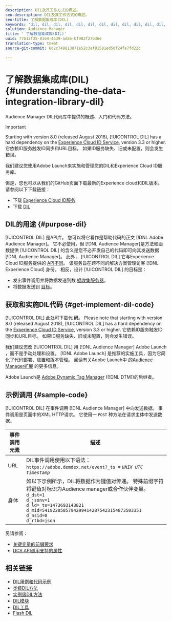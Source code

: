 ```yaml
---
description: DIL及其工作方式的概述。
seo-description: DIL及其工作方式的概述。
seo-title: 了解数据集成库(DIL)
keywords: 'dil, dil, dil, dil, dil, dil, dil, dil, dil, dil, dil, dil, dil, dil, dil, dil, dil, dil, dil, dil, dil, dil, dil, dil, dil, dil, dil, dil, dil, dil, dil, dil, dil, dil, dil, dil, dil, dil, dil, dil, dil, dil, dil, dil, dil, dil, dil, dil, dil, dil, dil, dil, dil, dil, dil, dil, dil, dil, dil, dil, dil, dil, dil, dil, dil, dil, dil, dil, dil, dil, dil, dil, dil, '
solution: Audience Manager
title: ' 了解数据集成库(DIL)'
uuid: 77b12f35-81e4-4639-ada6-bf982f27b36e
translation-type: tm+mt
source-git-commit: 6d2c749813871e52c3ef81581ed50f24fe7fd22c

---
```



#  了解数据集成库(DIL){#understanding-the-data-integration-library-dil}

Audience Manager DIL代码库中提供的概述、入门和代码方法。

>[!IMPORTANT]
>
>Starting with version 8.0 (released August 2018), [!UICONTROL DIL] has a hard dependency on the [Experience Cloud ID Service](https://marketing.adobe.com/resources/help/en_US/mcvid/), version 3.3 or higher. 它依赖ID服务触发ID同步和URL目标。 如果ID服务缺失、旧或未配置，则会发生错误。
>
>我们建议您使用Adobe Launch来实施和管理您的DIL和Experience Cloud ID服务库。

但是，您也可以从我们的GitHub页面下载最新的Experience cloud和DIL版本。 请参阅以下下载链接：

* 下载 [Experience Cloud ID服务](https://github.com/Adobe-Marketing-Cloud/id-service/releases)
* 下载 [DIL](https://github.com/Adobe-Marketing-Cloud/dil/releases)

## DIL的用途 {#purpose-dil}

[!UICONTROL DIL] 是API库。 您可以将它看作是帮助代码的正文 [!DNL Adobe Audience Manager]。 它不必使用，但 [!DNL Audience Manager]是方法和函数提供 [!UICONTROL DIL] 的含义是您不必开发自己的代码即可向其发送数据 [!DNL Audience Manager]。 此外， [!UICONTROL DIL] 它与Experience Cloud ID服务提供的 [API不同](https://marketing.adobe.com/resources/help/en_US/mcvid/)。 该服务旨在跨不同的解决方案管理访客 [!DNL Experience Cloud] 身份。 相反，设计 [!UICONTROL DIL] 的目标是：

* 发出事件调用并将数据发送到数 [据收集服务器](../reference/system-components/components-data-collection.md)。
* 将数据发送到 [目标](../features/destinations/destinations.md)。

## 获取和实施DIL代码 {#get-implement-dil-code}

[!UICONTROL DIL] 此处可下载代 **[码](https://github.com/Adobe-Marketing-Cloud/dil/releases)**。 Please note that starting with version 8.0 (released August 2018), [!UICONTROL DIL] has a hard dependency on the [Experience Cloud ID Service](https://marketing.adobe.com/resources/help/en_US/mcvid/), version 3.3 or higher. 它依赖ID服务触发ID同步和URL目标。 如果ID服务缺失、旧或未配置，则会发生错误。

我们建议您改 [!UICONTROL DIL] 用 [!DNL Audience Manager] Adobe Launch [](https://docs.adobelaunch.com/) ，而不是手动处理和设置。 [!DNL Adobe Launch] 是推荐的实施工具，因为它简化了代码部署、放置和版本管理。 阅读有关Adobe Launch中 [的Audience Manager扩展](https://docs.adobelaunch.com/extension-reference/web/adobe-audience-manager-extension) 的更多信息。

Adobe Launch是 [Adobe Dynamic Tag Manager](https://marketing.adobe.com/resources/help/en_US/dtm/c_overview.html) ([!DNL DTM])的后继者。

## 示例调用 {#sample-code}

[!UICONTROL DIL] 在事件调用 [!DNL Audience Manager] 中向发送数据。 事件调用是页面中的XML HTTP请求。 它使用一 `POST` 种方法在请求主体中发送数据。

| 事件调用元素 | 描述 |
|--- |--- |
| URL | DIL事件调用使用以下语法： `https://adobe.demdex.net/event?_ts =` *`UNIX UTC timestamp`* |
| 身体 | 如以下示例所示，DIL将数据作为键值对传递。 特殊前缀字符将键值对标识为Audience manager或合作伙伴变量。<br>`d_dst=1`<br>`d_jsonv=1`<br>`d_ld=_ts=1473693143821`<br>`d_mid=54192285857942994142875423154873503351`<br>`d_nsid=0`<br>`d_rtbd=json`<br> |

另请参阅：
* [关键变量的前缀要求](../features/traits/trait-variable-prefixes.md)
* [DCS API调用支持的属性](../api/dcs-intro/dcs-api-reference/dcs-keys.md)

## 相关链接

* [DIL用例和代码示例](/help/using/dil/dil-use-cases.md)
* [类级DIL方法](/help/using/dil/dil-class-overview/dil-start.md)
* [实例级DIL方法](/help/using/dil/dil-instance-methods.md)
* [DIL模块](/help/using/dil/dil-modules.md)
* [DIL工具](/help/using/dil/dil-tools.md)
* [Flash DIL](/help/using/dil/dil-flash.md)